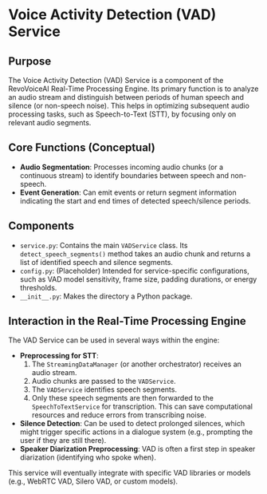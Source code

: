# Voice Activity Detection (VAD) Service

## Purpose

The Voice Activity Detection (VAD) Service is a component of the RevoVoiceAI Real-Time Processing Engine. Its primary function is to analyze an audio stream and distinguish between periods of human speech and silence (or non-speech noise). This helps in optimizing subsequent audio processing tasks, such as Speech-to-Text (STT), by focusing only on relevant audio segments.

## Core Functions (Conceptual)

*   **Audio Segmentation**: Processes incoming audio chunks (or a continuous stream) to identify boundaries between speech and non-speech.
*   **Event Generation**: Can emit events or return segment information indicating the start and end times of detected speech/silence periods.

## Components

*   `service.py`: Contains the main `VADService` class. Its `detect_speech_segments()` method takes an audio chunk and returns a list of identified speech and silence segments.
*   `config.py`: (Placeholder) Intended for service-specific configurations, such as VAD model sensitivity, frame size, padding durations, or energy thresholds.
*   `__init__.py`: Makes the directory a Python package.

## Interaction in the Real-Time Processing Engine

The VAD Service can be used in several ways within the engine:

*   **Preprocessing for STT**:
    1.  The `StreamingDataManager` (or another orchestrator) receives an audio stream.
    2.  Audio chunks are passed to the `VADService`.
    3.  The `VADService` identifies speech segments.
    4.  Only these speech segments are then forwarded to the `SpeechToTextService` for transcription. This can save computational resources and reduce errors from transcribing noise.
*   **Silence Detection**: Can be used to detect prolonged silences, which might trigger specific actions in a dialogue system (e.g., prompting the user if they are still there).
*   **Speaker Diarization Preprocessing**: VAD is often a first step in speaker diarization (identifying who spoke when).

This service will eventually integrate with specific VAD libraries or models (e.g., WebRTC VAD, Silero VAD, or custom models).
